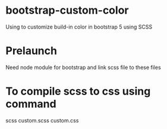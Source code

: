 # bootstrap-custom-color

  Using to customize build-in color in bootstrap 5 using SCSS 

# Prelaunch

  Need node module for bootstrap and link scss file to these files

# To compile scss to css using command
  
  scss custom.scss custom.css
  
  
